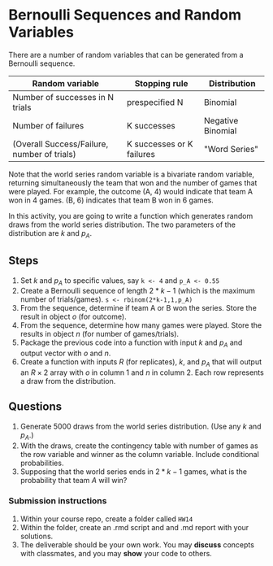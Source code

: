 Bernoulli Sequences and Random Variables
========================================

There are a number of random variables that can be generated from a Bernoulli sequence.

| Random variable | Stopping rule | Distribution |
|---|---|---|
| Number of successes in N trials | prespecified N | Binomial |
| Number of failures | K successes | Negative Binomial |
| (Overall Success/Failure, number of trials) | K successes or K failures | "Word Series" |
  
Note that the world series random variable is a bivariate random variable, returning simultaneously the team that won and the number of games that were played.  For example, the outcome (A, 4) would indicate that team A won in 4 games.  (B, 6) indicates that team B won in 6 games.

In this activity, you are going to write a function which generates random draws from the world series distribution.  The two parameters of the distribution are $k$ and $p_A$.

## Steps    

1. Set $k$ and $p_A$ to specific values, say `k <- 4` and `p_A <- 0.55`
1. Create a Bernoulli sequence of length $2*k-1$ (which is the maximum number of trials/games).  `s <- rbinom(2*k-1,1,p_A)`
1. From the sequence, determine if team A or B won the series.  Store the result in object $o$ (for outcome).
1. From the sequence, determine how many games were played. Store the results in object $n$ (for number of games/trials).
1. Package the previous code into a function with input $k$ and $p_A$ and output vector with $o$ and $n$.
1. Create a function with inputs $R$ (for replicates), $k$, and $p_A$ that will output an $R\times 2$ array with $o$ in column 1 and $n$ in column 2.  Each row represents a draw from the distribution.

## Questions

1. Generate 5000 draws from the world series distribution.  (Use any $k$ and $p_A$.)
1. With the draws, create the contingency table with number of games as the row variable and winner as the column variable.  Include conditional probabilities.
1. Supposing that the world series ends in $2*k-1$ games, what is the probability that team $A$ will win?

### Submission instructions

1.  Within your course repo, create a folder called `HW14`
1.  Within the folder, create an .rmd script and and .md report with your solutions.
1.  The deliverable should be your own work.  You may **discuss**
    concepts with classmates, and you may **show** your code to others.